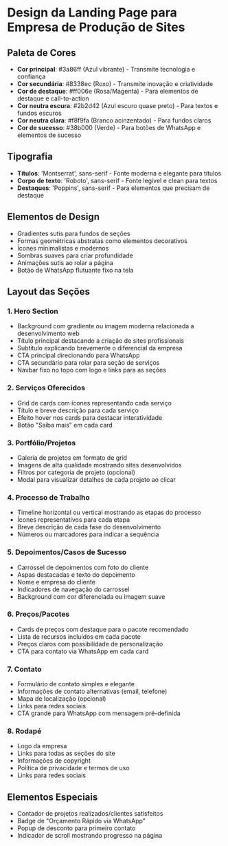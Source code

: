 # Design da Landing Page para Empresa de Produção de Sites

## Paleta de Cores
- **Cor principal**: #3a86ff (Azul vibrante) - Transmite tecnologia e confiança
- **Cor secundária**: #8338ec (Roxo) - Transmite inovação e criatividade
- **Cor de destaque**: #ff006e (Rosa/Magenta) - Para elementos de destaque e call-to-action
- **Cor neutra escura**: #2b2d42 (Azul escuro quase preto) - Para textos e fundos escuros
- **Cor neutra clara**: #f8f9fa (Branco acinzentado) - Para fundos claros
- **Cor de sucesso**: #38b000 (Verde) - Para botões de WhatsApp e elementos de sucesso

## Tipografia
- **Títulos**: 'Montserrat', sans-serif - Fonte moderna e elegante para títulos
- **Corpo de texto**: 'Roboto', sans-serif - Fonte legível e clean para textos
- **Destaques**: 'Poppins', sans-serif - Para elementos que precisam de destaque

## Elementos de Design
- Gradientes sutis para fundos de seções
- Formas geométricas abstratas como elementos decorativos
- Ícones minimalistas e modernos
- Sombras suaves para criar profundidade
- Animações sutis ao rolar a página
- Botão de WhatsApp flutuante fixo na tela

## Layout das Seções

### 1. Hero Section
- Background com gradiente ou imagem moderna relacionada a desenvolvimento web
- Título principal destacando a criação de sites profissionais
- Subtítulo explicando brevemente o diferencial da empresa
- CTA principal direcionando para WhatsApp
- CTA secundário para rolar para seção de serviços
- Navbar fixo no topo com logo e links para as seções

### 2. Serviços Oferecidos
- Grid de cards com ícones representando cada serviço
- Título e breve descrição para cada serviço
- Efeito hover nos cards para destacar interatividade
- Botão "Saiba mais" em cada card

### 3. Portfólio/Projetos
- Galeria de projetos em formato de grid
- Imagens de alta qualidade mostrando sites desenvolvidos
- Filtros por categoria de projeto (opcional)
- Modal para visualizar detalhes de cada projeto ao clicar

### 4. Processo de Trabalho
- Timeline horizontal ou vertical mostrando as etapas do processo
- Ícones representativos para cada etapa
- Breve descrição de cada fase do desenvolvimento
- Números ou marcadores para indicar a sequência

### 5. Depoimentos/Casos de Sucesso
- Carrossel de depoimentos com foto do cliente
- Aspas destacadas e texto do depoimento
- Nome e empresa do cliente
- Indicadores de navegação do carrossel
- Background com cor diferenciada ou imagem suave

### 6. Preços/Pacotes
- Cards de preços com destaque para o pacote recomendado
- Lista de recursos incluídos em cada pacote
- Preços claros com possibilidade de personalização
- CTA para contato via WhatsApp em cada card

### 7. Contato
- Formulário de contato simples e elegante
- Informações de contato alternativas (email, telefone)
- Mapa de localização (opcional)
- Links para redes sociais
- CTA grande para WhatsApp com mensagem pré-definida

### 8. Rodapé
- Logo da empresa
- Links para todas as seções do site
- Informações de copyright
- Política de privacidade e termos de uso
- Links para redes sociais

## Elementos Especiais
- Contador de projetos realizados/clientes satisfeitos
- Badge de "Orçamento Rápido via WhatsApp"
- Popup de desconto para primeiro contato
- Indicador de scroll mostrando progresso na página

